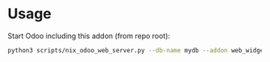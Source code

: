 # Usage

Start Odoo including this addon (from repo root):

```bash
python3 scripts/nix_odoo_web_server.py --db-name mydb --addon web_widget_progressbar_gradient
```
